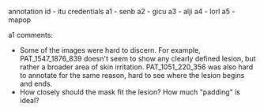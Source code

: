 annotation id - itu credentials
a1 - senb
a2 - gicu
a3 - alji
a4 - lorl
a5 - mapop


a1 comments:

* Some of the images were hard to discern. For example, PAT_1547_1876_839 doesn't seem to show any clearly defined lesion, but rather a broader area of skin irritation. PAT_1051_220_356 was also hard to annotate for the same reason, hard to see where the lesion begins and ends.
* How closely should the mask fit the lesion? How much "padding" is ideal? 
